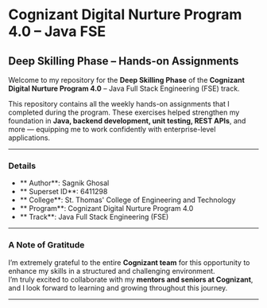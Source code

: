 #  Cognizant Digital Nurture Program 4.0 – Java FSE  
##  Deep Skilling Phase – Hands-on Assignments

Welcome to my repository for the **Deep Skilling Phase** of the **Cognizant Digital Nurture Program 4.0** – Java Full Stack Engineering (FSE) track.

This repository contains all the weekly hands-on assignments that I completed during the program. These exercises helped strengthen my foundation in **Java, backend development, unit testing, REST APIs**, and more — equipping me to work confidently with enterprise-level applications.

---

###   Details

- ** Author**: Sagnik Ghosal  
- ** Superset ID**: 6411298  
- ** College**: St. Thomas' College of Engineering and Technology  
- ** Program**: Cognizant Digital Nurture Program 4.0  
- ** Track**: Java Full Stack Engineering (FSE)

---

###  A Note of Gratitude  
I’m extremely grateful to the entire **Cognizant team** for this opportunity to enhance my skills in a structured and challenging environment.  
I’m truly excited to collaborate with my **mentors and seniors at Cognizant**, and I look forward to learning and growing throughout this journey.

---



